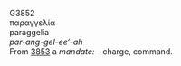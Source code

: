 <body>
  <p>G3852<br>  παραγγελία  <br> paraggelia  <br><i>par-ang-gel-ee‘-ah </i><br>From <a href="g3853.htm">3853</a>  a <i>mandate:</i> - charge, command.<br></p>
 </body>